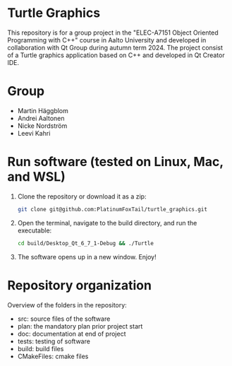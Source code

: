 # Turtle Graphics

This repository is for a group project in the "ELEC-A7151 Object Oriented Programming with C++" course in Aalto University and developed in collaboration with Qt Group during autumn term 2024. The project consist of a Turtle graphics application based on C++ and developed in Qt Creator IDE.

# Group
- Martin Häggblom
- Andrei Aaltonen
- Nicke Nordström
- Leevi Kahri

# Run software (tested on Linux, Mac, and WSL)

1. Clone the repository or download it as a zip:

    ```bash
    git clone git@github.com:PlatinumFoxTail/turtle_graphics.git
    ```

2. Open the terminal, navigate to the build directory, and run the executable:

    ```bash
    cd build/Desktop_Qt_6_7_1-Debug && ./Turtle
    ```

3. The software opens up in a new window. Enjoy!

# Repository organization

Overview of the folders in the repository:

- src: source files of the software
- plan: the mandatory plan prior project start
- doc: documentation at end of project
- tests: testing of software
- build: build files
- CMakeFiles: cmake files
